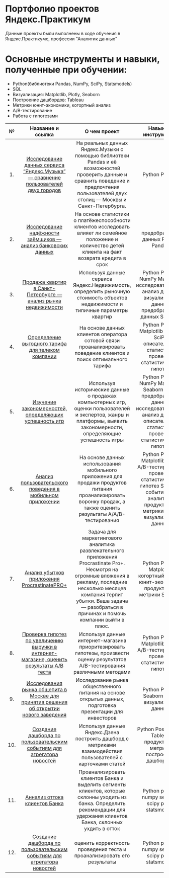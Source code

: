 # Портфолио проектов Яндекс.Практикум

Данные проекты были выполнены в ходе обучения в Яндекс.Практикуме, профессии "Аналитик данных" 

# Основные инструменты и навыки, полученные при обучении:

- Python(библиотеки Pandas, NumPy, SciPy, Statsmodels)
- SQL
- Визуализация: Matplotlib, Plotly, Seaborn
- Построение дашбордов: Tableau
- Метрики юнит-экономики, когортный анализ
- А/В-тестирование
- Работа с гипотезами



| № | Название и ссылка| О чем проект | Навыки и инструменты |
| :-------------------------: | :---------------------: | :---------------------------: | :---------------------------: |
| 1. | [Исследование данных сервиса “Яндекс.Музыка” — сравнение пользователей двух городов](https://github.com/IrinaDityateva/yandex-praktikum-projects/tree/main/1_yandex_music) | На реальных данных Яндекс.Музыки c помощью библиотеки Pandas и её возможностей проверить данные и сравнить поведение и предпочтения пользователей двух столиц — Москвы и Санкт-Петербурга. | Python Pandas |
| 2. |[Исследование надёжности заёмщиков — анализ банковских данных](https://github.com/IrinaDityateva/yandex-praktikum-projects/tree/main/2_researching_customers_of_bank) | На основе статистики о платёжеспособности клиентов исследовать влияет ли семейное положение и количество детей клиента на факт возврата кредита в срок | предобработка данных Python Pandas |
| 3. |[Продажа квартир в Санкт-Петербурге — анализ рынка недвижимости](https://github.com/IrinaDityateva/yandex-praktikum-projects/tree/main/3_research_real_estate) | Используя данные сервиса Яндекс.Недвижимость, определить рыночную стоимость объектов недвижимости и типичные параметры квартир | Python Pandas NumPy Matplotlib исследовательский анализ данных визуализация данных предобработка данных Seaborn|
| 4. |[Определение выгодного тарифа для телеком компании](https://github.com/IrinaDityateva/yandex-praktikum-projects/tree/main/4_best_tariff_telecom) | На основе данных клиентов оператора сотовой связи проанализировать поведение клиентов и поиск оптимального тарифа | Python Pandas Matplotlib NumPy SciPy описательная статистика проверка статистических гипотез |
| 5. |[Изучение закономерностей, определяющих успешность игр](https://github.com/IrinaDityateva/yandex-praktikum-projects/tree/main/5_video_games_market_analysis) | Используя исторические данные о продажах компьютерных игр, оценки пользователей и экспертов, жанры и платформы, выявить закономерности, определяющие успешность игры  | Python Pandas NumPy Matplotlib Seaborn Scipy предобработка данных исследовательский анализ данных описательная статистика проверка статистических гипотез |
| 6. |[Анализ пользовательского поведения в мобильном приложении](https://github.com/IrinaDityateva/yandex-praktikum-projects/tree/main/6_user_behavior_A-A-B-test) | На основе данных использования мобильного приложения для продажи продуктов питания проанализировать воронку продаж, а также оценить результаты A/A/B-тестирования  | Python Pandas Matplotlib SciPy A/B-тестирование проверка статистических гипотез Seaborn событийная аналитика продуктовые метрики Plotly визуализация данных |
| 7. |[Анализ убытков приложения ProcrastinatePRO+](https://github.com/IrinaDityateva/yandex-praktikum-projects/tree/main/7_mobile_app_analysis) | Задача для маркетингового аналитика развлекательного приложения Procrastinate Pro+. Несмотря на огромные вложения в рекламу, последние несколько месяцев компания терпит убытки. Ваша задача — разобраться в причинах и помочь компании выйти в плюс. | Python Pandas Matplotlib когортный анализ юнит-экономика продуктовые метрики Seaborn|
| 8. |[Проверка гипотез по увеличению выручки в интернет-магазине, оценить результаты A/B теста](https://github.com/IrinaDityateva/yandex-praktikum-projects/tree/main/8_hypothesis_A-B-test) | Используя данные интернет-магазина приоритезировать гипотезы, произвести оценку результатов A/B-тестирования различными методами | Python Pandas Matplotlib SciPy A/B-тестирование проверка статистических гипотез |
| 9. |[ Исследования рынка общепита в Москве для принятия решения об открытии нового заведения](https://github.com/IrinaDityateva/yandex-praktikum-projects/tree/main/9_research_moscow_places) | Исследование рынка общественного питания на основе открытых данных, подготовка презентации для инвесторов | Python Pandas Seaborn Plotly визуализация данных |
| 10. |[Создание дашборда по пользовательским событиям для агрегатора новостей](https://github.com/IrinaDityateva/yandex-praktikum-projects/tree/main/10_yandex_zen) | Используя данные Яндекс.Дзена построить дашборд с метриками взаимодействия пользователей с карточками статей | Python PostgreSQL Tableau продуктовые метрики построение дашбордов |
| 11. |[Аннализ оттока клиентов Банка](https://github.com/IrinaDityateva/yandex-praktikum-projects/blob/main/11_churn_rate_bank/Churn_rate_bank.ipynb) | Проанализировать клиентов Банка и выделить сегменты клиентов, которые склонны уходить из банка. Определить рекомендации для удержания клиентов Банка, склонных ухдить в отток |Python pandas numpy seaborn scipy plotly statsmodels|
| 12. |[Создание дашборда по пользовательским событиям для агрегатора новостей](https://github.com/IrinaDityateva/yandex-praktikum-projects/blob/main/12_A-B-test_mobile_app/A-B%20test_app.ipynb) |  оценить корректность проведения теста и проанализировать его результаты | Python pandas numpy seaborn scipy plotly statsmodels|
